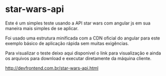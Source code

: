 # star-wars-api

Este é um simples teste usando a API star wars  com  angular js
em sua maneira mais simples de se aplicar.

Foi usado uma estrutura minificada com a CDN oficial do angular para
este exemplo básico de aplicação rápida sem muitas exigências.

Para visualizar o teste deixo aqui disponivel o link para visualização
e ainda os arquivos para download e executar diretamente da máquina cliente.

http://devfrontend.com.br/star-wars-api.html

